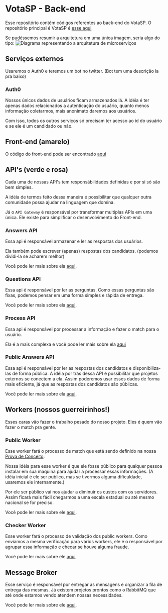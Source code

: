 # VotaSP - Back-end

Esse repositório contém códigos referentes ao back-end do VotaSP. O repositório principal é VotaSP é [esse aqui](https://github.com/minhacps/votasp)

Se pudéssemos resumir a arquitetura em uma única imagem, seria algo do tipo:
![Diagrama representando a arquitetura de microserviços](https://user-images.githubusercontent.com/903193/40364158-f93d35f4-5da7-11e8-8ba8-964a43549505.png)

## Serviços externos
Usaremos o Auth0 e teremos um bot no twitter. (Bot tem uma descrição la pra baixo)

### Auth0
Nossos únicos dados de usuários ficam armazenados lá. A idéia é ter apenas dados relacionados a autenticação do usuário, quanto menos informação coletarmos, mais anonimato daremos aos usuários.

Com isso, todos os outros serviços só precisam ter acesso ao id do usuário e se ele é um candidado ou não.


## Front-end (amarelo)
O código do front-end pode ser encontrado [aqui](https://github.com/votasp-app)

## API's (verde e rosa)
Cada uma de nossas API's tem responsábilidades definidas e por si só são bem simples.

A idéia de termos feito dessa maneira é possibilitar que qualquer outra comunidade possa ajudar na linguagem que domina.

Já o `API Gateway` é responsável por transformar multiplas APIs em uma única. Ele existe para simplificar o desenvolvimento do Front-end.

### Answers API
Essa api é responsável armazenar e ler as respostas dos usuários.

Ela também pode escrever (apenas) respostas dos candidatos. (podemos dividi-la se acharem melhor)

Você pode ler mais sobre ela [aqui](https://github.com/Minhacps/votasp-backend/tree/master/api-answers).

### Questions API
Essa api é responsável por ler as perguntas. Como essas perguntas são fixas, podemos pensar em uma forma simples e rápida de entrega.

Você pode ler mais sobre ela [aqui](https://github.com/Minhacps/votasp-backend/tree/master/api-questions).

### Process API
Essa api é responsável por processar a informação e fazer o match para o usuário.

Ela é a mais complexa e você pode ler mais sobre ela [aqui](https://github.com/Minhacps/votasp-backend/tree/master/api-process)

### Public Answers API
Essa api é responsável por ler as respostas dos candidatos e disponibiliza-las de forma pública.
A idéia por trás dessa API é possibilitar que projetos externos se conectem a ela. Assim poderemos usar esses dados de forma mais eficiente, já que as respostas dos candidatos são públicas.

Você pode ler mais sobre ela [aqui](https://github.com/Minhacps/votasp-backend/tree/master/api-public-answers).


## Workers (nossos guerreirinhos!)
Esses caras vão fazer o trabalho pesado do nosso projeto. Eles é quem vão fazer o match pra gente.

### Public Worker
Esse worker fará o processo de match que está sendo definido na nossa [Prova de Conceito](https://github.com/Minhacps/votasp-poc-matcher).

Nossa idéia para esse worker é que ele fosse público para qualquer pessoa instalar em sua maquina para ajudar a processar essas informações. (A idéia inicial é ele ser publico, mas se tivermos alguma dificuldade, usaremos ele internamente.)

Por ele ser público vai nos ajudar a diminuir os custos com os servidores. Assim ficará mais fácil chegarmos a uma escala estadual ou até mesmo nacional se for preciso.

Você pode ler mais sobre ele [aqui](https://github.com/Minhacps/votasp-backend/tree/master/worker-public).

### Checker Worker
Esse worker fará o processo de validação dos public workers. Como enviamos a mesma verificação para vários workers, ele é o responsável por agrupar essa informação e checar se houve alguma fraude.

Você pode ler mais sobre ele [aqui](https://github.com/Minhacps/votasp-backend/tree/master/worker-checker)


## Message Broker
Esse serviço é responsável por entregar as mensagens e organizar a fila de entrega das mesmas.
Já existem projetos prontos como o RabbitMQ que até onde estamos vendo atendem nossas necessidades.

Você pode ler mais sobre ele [aqui](https://github.com/Minhacps/votasp-backend/tree/master/message-broker).
